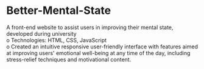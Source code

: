 # Better-Mental-State
A front-end website to assist users in improving their mental state, developed during university<br/>
o	Technologies: HTML, CSS, JavaScript<br/>
o	Created an intuitive responsive user-friendly interface with features aimed at improving users' emotional well-being at any time of the day, including stress-relief techniques and motivational content.
